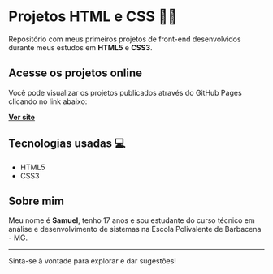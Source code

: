 # Projetos HTML e CSS 🧑‍💻

Repositório com meus primeiros projetos de front-end desenvolvidos durante meus estudos em **HTML5** e **CSS3**.

## Acesse os projetos online

Você pode visualizar os projetos publicados através do GitHub Pages clicando no link abaixo:

[**Ver site**](https://samuel-dev-br.github.io/projetos-html-css/)

## Tecnologias usadas 💻

- HTML5
- CSS3

## Sobre mim

Meu nome é **Samuel**, tenho 17 anos e sou estudante do curso técnico em análise e desenvolvimento de sistemas na Escola Polivalente de Barbacena - MG.

---

Sinta-se à vontade para explorar e dar sugestões!